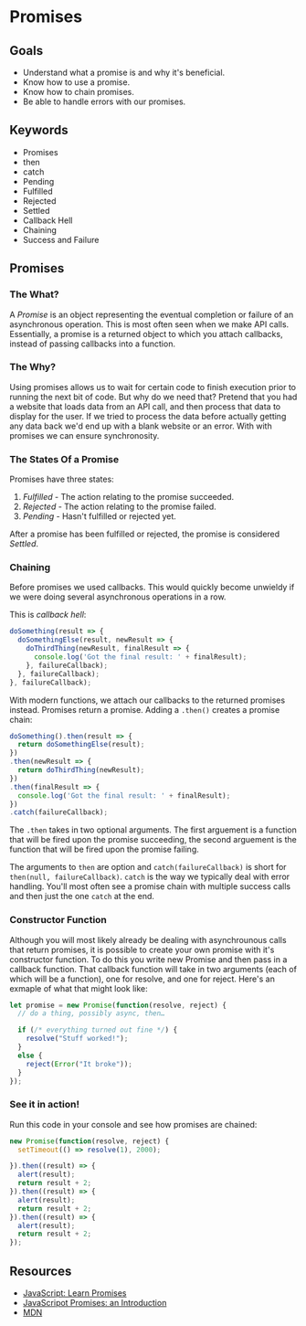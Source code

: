 # Promises

## Goals
* Understand what a promise is and why it's beneficial. 
* Know how to use a promise. 
* Know how to chain promises. 
* Be able to handle errors with our promises. 

## Keywords
* Promises
* then 
* catch
* Pending
* Fulfilled
* Rejected
* Settled
* Callback Hell
* Chaining
* Success and Failure 

## Promises 

### The What? 
A *Promise* is an object representing the eventual completion or failure of an asynchronous operation. This is most often seen 
when we make API calls. Essentially, a promise is a returned object to which you attach callbacks, instead of passing callbacks into
a function.

### The Why?
Using promises allows us to wait for certain code to finish execution prior to running the next bit of code. But why do we need that? 
Pretend that you had a website that loads data from an API call, and then process that data to display for the user. If we tried to process the data before actually getting any data back we'd end up with a blank website or an error. With with promises we can ensure synchronosity. 

### The States Of a Promise
Promises have three states:
1. _Fulfilled_ - The action relating to the promise succeeded.
2. _Rejected_ - The action relating to the promise failed. 
3. _Pending_ - Hasn't fulfilled or rejected yet. 

After a promise has been fulfilled or rejected, the promise is considered _Settled_. 

### Chaining 
Before promises we used callbacks. This would quickly become unwieldy if we were doing several asynchronous operations in a row. 

This is _callback hell_: 
```js
doSomething(result => {
  doSomethingElse(result, newResult => {
    doThirdThing(newResult, finalResult => {
      console.log('Got the final result: ' + finalResult);
    }, failureCallback);
  }, failureCallback);
}, failureCallback);


```
With modern functions, we attach our callbacks to the returned promises instead. Promises return a promise. Adding a `.then()` creates a promise chain:

```js
doSomething().then(result => {
  return doSomethingElse(result);
})
.then(newResult => {
  return doThirdThing(newResult);
})
.then(finalResult => {
  console.log('Got the final result: ' + finalResult);
})
.catch(failureCallback);

```

The `.then` takes in two optional arguments. The first arguement is a function that will be fired upon the promise succeeding, the second arguement is the function that will be fired upon the promise failing. 

The arguments to `then` are option and  `catch(failureCallback)` is short for `then(null, failureCallback)`. `catch` is the way we typically deal with error handling. You'll most often see a promise chain with multiple success calls and then just the one `catch` at the end. 

### Constructor Function
Although you will most likely already be dealing with asynchrounous calls that return promises, it is possible to create your own promise with it's constructor function. To do this you write new Promise and then pass in a callback function. That callback function will take in two arguments (each of which will be a function), one for resolve, and one for reject. Here's an exmaple of what that might look like: 

```js
let promise = new Promise(function(resolve, reject) {
  // do a thing, possibly async, then…

  if (/* everything turned out fine */) {
    resolve("Stuff worked!");
  }
  else {
    reject(Error("It broke"));
  }
});

```

### See it in action!

Run this code in your console and see how promises are chained:

```js
new Promise(function(resolve, reject) {
  setTimeout(() => resolve(1), 2000);

}).then((result) => {
  alert(result);
  return result + 2;
}).then((result) => {
  alert(result);
  return result + 2;
}).then((result) => {
  alert(result);
  return result + 2;
});

```


## Resources 
* [JavaScript: Learn Promises](https://codeburst.io/javascript-learn-promises-f1eaa00c5461)
* [JavaScripot Promises: an Introduction](https://developers.google.com/web/fundamentals/primers/promises)
* [MDN](https://developer.mozilla.org/en-US/docs/Web/JavaScript/Guide/Using_promises)
